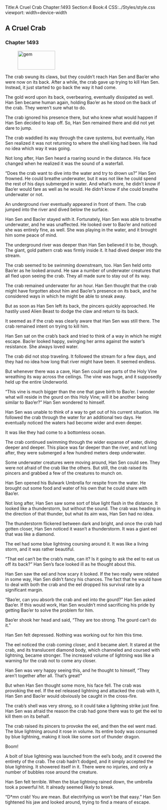 Title:A Cruel Crab 
Chapter:1493 
Section:4 
Book:4 
CSS:../Styles/style.css 
viewport: width=device-width
  
## A Cruel Crab
### Chapter 1493 
<figure>
	<img src="../Images/gem.gif" alt="gem" id="gem" width="120" height="60" />
</figure>
  

  
  The crab swung its claws, but they couldn’t reach Han Sen and Bao’er who were now on its back. After a while, the crab gave up trying to kill Han Sen. Instead, it just started to go back the way it had come.

The gold word upon its back, overbearing, eventually dissipated as well. Han Sen became human again, holding Bao’er as he stood on the back of the crab. They weren’t sure what to do.

The crab ignored his presence there, but who knew what would happen if Han Sen decided to leap off. So, Han Sen remained there and did not yet dare to jump.

The crab waddled its way through the cave systems, but eventually, Han Sen realized it was not returning to where the shell king had been. He had no idea which way it was going.

Not long after, Han Sen heard a roaring sound in the distance. His face changed when he realized it was the sound of a waterfall.

“Does the crab want to dive into the water and try to drown us?” Han Sen frowned. He could breathe underwater, but it was not like he could spend the rest of his days submerged in water. And what’s more, he didn’t know if Bao’er would fare as well as he would. He didn’t know if she could breathe underwater or not.

An underground river eventually appeared in front of them. The crab jumped into the river and dived below the surface.

Han Sen and Bao’er stayed with it. Fortunately, Han Sen was able to breathe underwater, and he was unaffected. He looked over to Bao’er and noticed she was entirely fine, as well. She was playing in the water, and it brought him some peace of mind.

The underground river was deeper than Han Sen believed it to be, though. The giant, gold pattern crab was firmly inside it. It had dived deeper into the stream.

The crab seemed to be swimming downstream, too. Han Sen held onto Bao’er as he looked around. He saw a number of underwater creatures that all fled upon seeing the crab. They all made sure to stay out of its way.

The crab remained underwater for an hour. Han Sen thought that the crab might have forgotten about him and Bao’er’s presence on its back, and he considered ways in which he might be able to sneak away.

But as soon as Han Sen left its back, the pincers quickly approached. He hastily used Alien Beast to dodge the claw and return to its back.

It seemed as if the crab was clearly aware that Han Sen was still there. The crab remained intent on trying to kill him.

Han Sen sat on the crab’s back and tried to think of a way in which he might escape. Bao’er looked happy, swinging her arms against the water’s resistance. She always loved water.

The crab did not stop traveling. It followed the stream for a few days, and they had no idea how long that river might have been. It seemed endless.

But whenever there was a cave, Han Sen could see parts of the Holy Vine wreathing its way across the ceilings. The vine was huge, and it supposedly held up the entire Underworld.

“This vine is much bigger than the one that gave birth to Bao’er. I wonder what will reside in the gourd on this Holy Vine; will it be another being similar to Bao’er?” Han Sen wondered to himself.

Han Sen was unable to think of a way to get out of his current situation. He followed the crab through the water for an additional two days. He eventually noticed the waters had become wider and even deeper.

It was like they had come to a bottomless ocean.

The crab continued swimming through the wider expanse of water, diving deeper and deeper. This place was far deeper than the river, and not long after, they were submerged a few hundred meters deep underwater.

Some underwater creatures were moving around, Han Sen could see. They were not afraid of the crab like the others. But still, the crab raised its pincers and grabbed a few of the creatures to munch on.

Han Sen opened his Bulwark Umbrella for respite from the water. He brought out some food and water of his own that he could share with Bao’er.

Not long after, Han Sen saw some sort of blue light flash in the distance. It looked like a thunderstorm, but without the sound. The crab was heading in the direction of that thunder, but what its aim was, Han Sen had no idea.

The thunderstorm flickered between dark and bright, and once the crab had gotten closer, Han Sen noticed it wasn’t a thunderstorm. It was a giant eel that was like a diamond.

The eel had some blue lightning coursing around it. It was like a living storm, and it was rather beautiful.

“That eel can’t be the crab’s mate, can it? Is it going to ask the eel to eat us off its back?” Han Sen’s face looked ill as he thought about this.

Han Sen saw the eel and how scary it looked. If the two really were related in some way, Han Sen didn’t fancy his chances. The fact that he would have to deal with both the crab and the eel dropped his survival rate by a significant margin.

“Bao’er, can you absorb the crab and eel into the gourd?” Han Sen asked Bao’er. If this would work, Han Sen wouldn’t mind sacrificing his pride by getting Bao’er to solve the problem for him.

Bao’er shook her head and said, “They are too strong. The gourd can’t do it.”

Han Sen felt depressed. Nothing was working out for him this time.

The eel noticed the crab coming closer, and it became alert. It stared at the crab, and its translucent diamond body, which channeled and coursed with lightning, became stronger. The increased volume of lightning was like a warning for the crab not to come any closer.

Han Sen was very happy seeing this, and he thought to himself, “They aren’t together after all. That’s great!”

But when Han Sen thought some more, his face fell. The crab was provoking the eel. If the eel released lightning and attacked the crab with it, Han Sen and Bao’er would obviously be caught in the cross-fire.

The crab’s shell was very strong, so it could take a lightning strike just fine. Han Sen was afraid the reason the crab had gone there was to get the eel to kill them on its behalf.

The crab raised its pincers to provoke the eel, and then the eel went mad. The blue lightning around it rose in volume. Its entire body was consumed by blue lightning, making it look like some sort of thunder dragon.

Boom!

A bolt of blue lightning was launched from the eel’s body, and it covered the entirety of the crab. The crab hadn’t dodged, and it simply accepted the blue lightning. It showered itself in it. There were no injuries, and only a number of bubbles rose around the creature.

Han Sen felt terrible. When the blue lightning rained down, the umbrella took a powerful hit. It already seemed likely to break.

“D*mn crab! You are mean. But electrifying us won’t be that easy.” Han Sen tightened his jaw and looked around, trying to find a means of escape.
